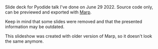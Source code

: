 Slide deck for Pyodide talk I've done on June 29 2022. Source code only, can be previewed and exported with [Marp](https://marp.app/).

Keep in mind that some slides were removed and that the presented information may be outdated.

This slideshow was created with older version of Marp, so it doesn't look the same anymore.
